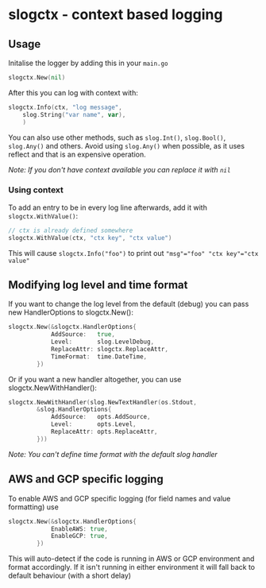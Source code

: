 # slogctx - context based logging

## Usage

Initalise the logger by adding this in your `main.go`
```Go
slogctx.New(nil)
```

After this you can log with context with:

```Go
slogctx.Info(ctx, "log message",
    slog.String("var name", var),
    )
```

You can also use other methods, such as `slog.Int()`, `slog.Bool()`, `slog.Any()` and others. Avoid using `slog.Any()` when possible, as it uses reflect and that is an expensive operation.

_Note: If you don't have context available you can replace it with `nil`_

### Using context

To add an entry to be in every log line afterwards, add it with `slogctx.WithValue()`:

```Go
// ctx is already defined somewhere
slogctx.WithValue(ctx, "ctx key", "ctx value")
```

This will cause `slogctx.Info("foo")` to print out `"msg"="foo" "ctx key"="ctx value"`

## Modifying log level and time format

If you want to change the log level from the default (debug) you can pass new HandlerOptions to slogctx.New():

```Go
slogctx.New(&slogctx.HandlerOptions{
			AddSource:   true,
			Level:       slog.LevelDebug,
			ReplaceAttr: slogctx.ReplaceAttr,
			TimeFormat:  time.DateTime,
		})
```

Or if you want a new handler altogether, you can use slogctx.NewWithHandler():

```Go
slogctx.NewWithHandler(slog.NewTextHandler(os.Stdout,
		&slog.HandlerOptions{
			AddSource:   opts.AddSource,
			Level:       opts.Level,
			ReplaceAttr: opts.ReplaceAttr,
		}))
```

_Note: You can't define time format with the default slog handler_

## AWS and GCP specific logging

To enable AWS and GCP specific logging (for field names and value formatting) use
```Go
slogctx.New(&slogctx.HandlerOptions{
			EnableAWS: true,
			EnableGCP: true,
		})
```

This will auto-detect if the code is running in AWS or GCP environment and format accordingly. If it isn't running in either environment it will fall back to default behaviour (with a short delay)